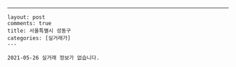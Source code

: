 ---
    layout: post
    comments: true
    title: 서울특별시 성동구
    categories: [실거래가]
    ---

    2021-05-26 실거래 정보가 없습니다.

    